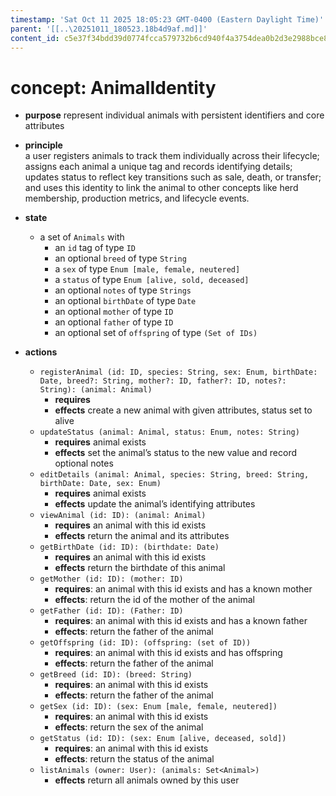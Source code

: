 ```yaml
---
timestamp: 'Sat Oct 11 2025 18:05:23 GMT-0400 (Eastern Daylight Time)'
parent: '[[..\20251011_180523.18b4d9af.md]]'
content_id: c5e37f34bdd39d0774fcca579732b6cd940f4a3754dea0b2d3e2988bce874cd3
---
```


# concept: AnimalIdentity

* **purpose** represent individual animals with persistent identifiers and core attributes

* **principle**\
  a user registers animals to track them individually across their lifecycle;\
  assigns each animal a unique tag and records identifying details;\
  updates status to reflect key transitions such as sale, death, or transfer;\
  and uses this identity to link the animal to other concepts like herd membership, production metrics, and lifecycle events.

* **state**
  * a set of `Animals` with
    * an `id` tag of type `ID`
    * an optional `breed` of type `String`
    * a `sex` of type `Enum [male, female, neutered]`
    * a `status` of type `Enum [alive, sold, deceased]`
    * an optional `notes` of type `Strings`
    * an optional `birthDate` of type `Date`
    * an optional `mother` of type `ID`
    * an optional `father` of type `ID`
    * an optional set of `offspring` of type `(Set of IDs)`

* **actions**
  * `registerAnimal (id: ID, species: String, sex: Enum, birthDate: Date, breed?: String, mother?: ID, father?: ID, notes?: String): (animal: Animal)`
    * **requires**
    * **effects** create a new animal with given attributes, status set to alive
  * `updateStatus (animal: Animal, status: Enum, notes: String)`
    * **requires** animal exists
    * **effects** set the animal’s status to the new value and record optional notes
  * `editDetails (animal: Animal, species: String, breed: String, birthDate: Date, sex: Enum)`
    * **requires** animal exists
    * **effects** update the animal’s identifying attributes
  * `viewAnimal (id: ID): (animal: Animal)`
    * **requires** an animal with this id exists
    * **effects** return the animal and its attributes
  * `getBirthDate (id: ID): (birthdate: Date)`
    * **requires** an animal with this id exists
    * **effects** return the birthdate of this animal
  * `getMother (id: ID): (mother: ID)`
    * **requires**: an animal with this id exists and has a known mother
    * **effects**: return the id of the mother of the animal
  * `getFather (id: ID): (Father: ID)`
    * **requires**: an animal with this id exists and has a known father
    * **effects**: return the father of the animal
  * `getOffspring (id: ID): (offspring: (set of ID))`
    * **requires**: an animal with this id exists and has offspring
    * **effects**: return the father of the animal
  * `getBreed (id: ID): (breed: String)`
    * **requires**: an animal with this id exists
    * **effects**: return the father of the animal
  * `getSex (id: ID): (sex: Enum [male, female, neutered])`
    * **requires**: an animal with this id exists
    * **effects**: return the sex of the animal
  * `getStatus (id: ID): (sex: Enum [alive, deceased, sold])`
    * **requires**: an animal with this id exists
    * **effects**: return the status of the animal
  * `listAnimals (owner: User): (animals: Set<Animal>)`
    * **effects** return all animals owned by this user
